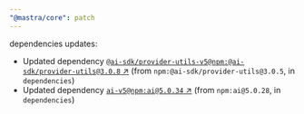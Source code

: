 ```yaml
---
"@mastra/core": patch
---
```

dependencies updates:
  - Updated dependency [`@ai-sdk/provider-utils-v5@npm:@ai-sdk/provider-utils@3.0.8` ↗︎](https://www.npmjs.com/package/@ai-sdk/provider-utils-v5/v/3.0.8) (from `npm:@ai-sdk/provider-utils@3.0.5`, in `dependencies`)
  - Updated dependency [`ai-v5@npm:ai@5.0.34` ↗︎](https://www.npmjs.com/package/ai-v5/v/5.0.34) (from `npm:ai@5.0.28`, in `dependencies`)

